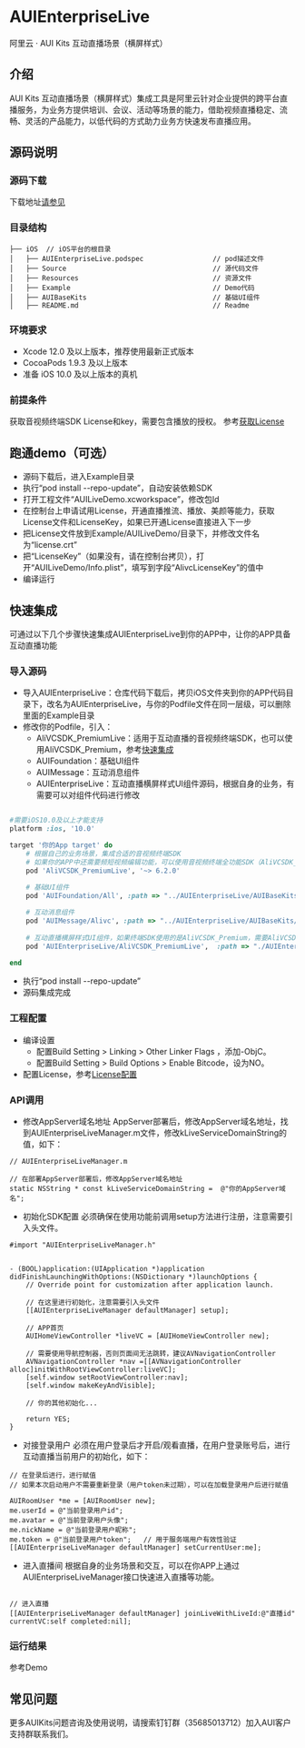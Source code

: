 # AUIEnterpriseLive
阿里云 · AUI Kits 互动直播场景（横屏样式）

## 介绍
AUI Kits 互动直播场景（横屏样式）集成工具是阿里云针对企业提供的跨平台直播服务，为业务方提供培训、会议、活动等场景的能力，借助视频直播稳定、流畅、灵活的产品能力，以低代码的方式助力业务方快速发布直播应用。

## 源码说明

### 源码下载
下载地址[请参见](https://github.com/MediaBox-AUIKits/AUIEnterpriseLive/tree/main/iOS)

### 目录结构
```
├── iOS  // iOS平台的根目录
│   ├── AUIEnterpriseLive.podspec                 // pod描述文件
│   ├── Source                                    // 源代码文件
│   ├── Resources                                 // 资源文件
│   ├── Example                                   // Demo代码
│   ├── AUIBaseKits                               // 基础UI组件   
│   ├── README.md                                 // Readme   

```

### 环境要求
- Xcode 12.0 及以上版本，推荐使用最新正式版本
- CocoaPods 1.9.3 及以上版本
- 准备 iOS 10.0 及以上版本的真机

### 前提条件
获取音视频终端SDK License和key，需要包含播放的授权。
参考[获取License](https://help.aliyun.com/document_detail/438207.html)


## 跑通demo（可选）

- 源码下载后，进入Example目录
- 执行“pod install  --repo-update”，自动安装依赖SDK
- 打开工程文件“AUILiveDemo.xcworkspace”，修改包Id
- 在控制台上申请试用License，开通直播推流、播放、美颜等能力，获取License文件和LicenseKey，如果已开通License直接进入下一步
- 把License文件放到Example/AUILiveDemo/目录下，并修改文件名为“license.crt”
- 把“LicenseKey”（如果没有，请在控制台拷贝），打开“AUILiveDemo/Info.plist”，填写到字段“AlivcLicenseKey”的值中
- 编译运行


## 快速集成
可通过以下几个步骤快速集成AUIEnterpriseLive到你的APP中，让你的APP具备互动直播功能

### 导入源码
- 导入AUIEnterpriseLive：仓库代码下载后，拷贝iOS文件夹到你的APP代码目录下，改名为AUIEnterpriseLive，与你的Podfile文件在同一层级，可以删除里面的Example目录
- 修改你的Podfile，引入：
  - AliVCSDK_PremiumLive：适用于互动直播的音视频终端SDK，也可以使用AliVCSDK_Premium，参考[快速集成](https://help.aliyun.com/document_detail/2412571.html)
  - AUIFoundation：基础UI组件
  - AUIMessage：互动消息组件
  - AUIEnterpriseLive：互动直播横屏样式UI组件源码，根据自身的业务，有需要可以对组件代码进行修改
```ruby

#需要iOS10.0及以上才能支持
platform :ios, '10.0'

target '你的App target' do
    # 根据自己的业务场景，集成合适的音视频终端SDK
    # 如果你的APP中还需要频短视频编辑功能，可以使用音视频终端全功能SDK（AliVCSDK_Premium），可以把本文件中的所有AliVCSDK_PremiumLive替换为AliVCSDK_Premium
    pod 'AliVCSDK_PremiumLive', '~> 6.2.0'
    
    # 基础UI组件
    pod 'AUIFoundation/All', :path => "../AUIEnterpriseLive/AUIBaseKits/AUIFoundation/"

    # 互动消息组件
    pod 'AUIMessage/Alivc', :path => "../AUIEnterpriseLive/AUIBaseKits/AUIMessage/"
    
    # 互动直播横屏样式UI组件，如果终端SDK使用的是AliVCSDK_Premium，需要AliVCSDK_PremiumLive替换为AliVCSDK_Premium
    pod 'AUIEnterpriseLive/AliVCSDK_PremiumLive',  :path => "./AUIEnterpriseLive/"

end
```
- 执行“pod install --repo-update”
- 源码集成完成

### 工程配置
- 编译设置
  - 配置Build Setting > Linking > Other Linker Flags ，添加-ObjC。
  - 配置Build Setting > Build Options > Enable Bitcode，设为NO。
- 配置License，参考[License配置](https://help.aliyun.com/document_detail/2391513.html#V7KgU)


### API调用
- 修改AppServer域名地址
AppServer部署后，修改AppServer域名地址，找到AUIEnterpriseLiveManager.m文件，修改kLiveServiceDomainString的值，如下：
```ObjC
// AUIEnterpriseLiveManager.m

// 在部署AppServer部署后，修改AppServer域名地址
static NSString * const kLiveServiceDomainString =  @"你的AppServer域名";
```

- 初始化SDK配置
必须确保在使用功能前调用setup方法进行注册，注意需要引入头文件。
```ObjC
#import "AUIEnterpriseLiveManager.h"


- (BOOL)application:(UIApplication *)application didFinishLaunchingWithOptions:(NSDictionary *)launchOptions {
    // Override point for customization after application launch.

    // 在这里进行初始化，注意需要引入头文件
    [[AUIEnterpriseLiveManager defaultManager] setup];

    // APP首页
    AUIHomeViewController *liveVC = [AUIHomeViewController new];

    // 需要使用导航控制器，否则页面间无法跳转，建议AVNavigationController
    AVNavigationController *nav =[[AVNavigationController alloc]initWithRootViewController:liveVC];
    [self.window setRootViewController:nav];
    [self.window makeKeyAndVisible];

    // 你的其他初始化...
    
    return YES;
}
```

- 对接登录用户
必须在用户登录后才开启/观看直播，在用户登录账号后，进行互动直播当前用户的初始化，如下：
``` ObjC
// 在登录后进行，进行赋值
// 如果本次启动用户不需要重新登录（用户token未过期），可以在加载登录用户后进行赋值

AUIRoomUser *me = [AUIRoomUser new];
me.userId = @"当前登录用户id";
me.avatar = @"当前登录用户头像";
me.nickName = @"当前登录用户昵称";
me.token = @"当前登录用户token";   // 用于服务端用户有效性验证
[[AUIEnterpriseLiveManager defaultManager] setCurrentUser:me];

```

- 进入直播间
根据自身的业务场景和交互，可以在你APP上通过AUIEnterpriseLiveManager接口快速进入直播等功能。
``` ObjC

// 进入直播
[[AUIEnterpriseLiveManager defaultManager] joinLiveWithLiveId:@"直播id" currentVC:self completed:nil];

```

### 运行结果
参考Demo

## 常见问题
更多AUIKits问题咨询及使用说明，请搜索钉钉群（35685013712）加入AUI客户支持群联系我们。
